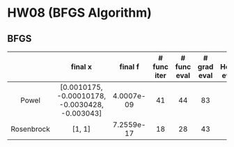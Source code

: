# HW08 (BFGS Algorithm)  
  
  
## BFGS  
  
|   | final x  | final f | # func iter | # func eval | # grad eval | # Hess eval  |
|:---:|:---:|:---:|:---:|:---:|:---:|:---:|
| Powel | [0.0010175, -0.00010178, -0.0030428, -0.003043] | 4.0007e-09 | 41 | 44 | 83 | - |
| Rosenbrock | [1, 1] | 7.2559e-17 | 18 | 28 | 43 | - |
  
